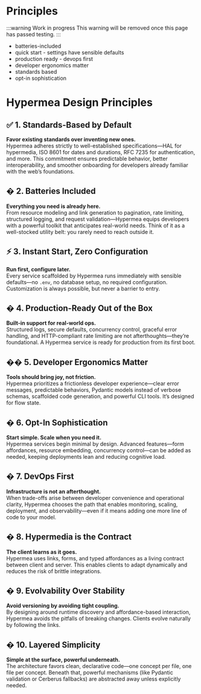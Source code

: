 # Principles

:::warning Work in progress
<centered-image src="/img/work-in-progress.png" />
This warning will be removed once this page has passed testing.
:::

* batteries-included
* quick start - settings have sensible defaults
* production ready - devops first
* developer ergonomics matter
* standards based
* opt-in sophistication

# Hypermea Design Principles

## ✅ 1. Standards-Based by Default
**Favor existing standards over inventing new ones.**  
Hypermea adheres strictly to well-established specifications—HAL for hypermedia, ISO 8601 for dates and durations, RFC 7235 for authentication, and more. This commitment ensures predictable behavior, better interoperability, and smoother onboarding for developers already familiar with the web’s foundations.

## � 2. Batteries Included
**Everything you need is already here.**  
From resource modeling and link generation to pagination, rate limiting, structured logging, and request validation—Hypermea equips developers with a powerful toolkit that anticipates real-world needs. Think of it as a well-stocked utility belt: you rarely need to reach outside it.

## ⚡ 3. Instant Start, Zero Configuration
**Run first, configure later.**  
Every service scaffolded by Hypermea runs immediately with sensible defaults—no `.env`, no database setup, no required configuration. Customization is always possible, but never a barrier to entry.

## � 4. Production-Ready Out of the Box
**Built-in support for real-world ops.**  
Structured logs, secure defaults, concurrency control, graceful error handling, and HTTP-compliant rate limiting are not afterthoughts—they’re foundational. A Hypermea service is ready for production from its first boot.

## �‍� 5. Developer Ergonomics Matter
**Tools should bring joy, not friction.**  
Hypermea prioritizes a frictionless developer experience—clear error messages, predictable behaviors, Pydantic models instead of verbose schemas, scaffolded code generation, and powerful CLI tools. It’s designed for flow state.

## � 6. Opt-In Sophistication
**Start simple. Scale when you need it.**  
Hypermea services begin minimal by design. Advanced features—form affordances, resource embedding, concurrency control—can be added as needed, keeping deployments lean and reducing cognitive load.

## � 7. DevOps First
**Infrastructure is not an afterthought.**  
When trade-offs arise between developer convenience and operational clarity, Hypermea chooses the path that enables monitoring, scaling, deployment, and observability—even if it means adding one more line of code to your model.

## � 8. Hypermedia is the Contract
**The client learns as it goes.**  
Hypermea uses links, forms, and typed affordances as a living contract between client and server. This enables clients to adapt dynamically and reduces the risk of brittle integrations.

## � 9. Evolvability Over Stability
**Avoid versioning by avoiding tight coupling.**  
By designing around runtime discovery and affordance-based interaction, Hypermea avoids the pitfalls of breaking changes. Clients evolve naturally by following the links.

## � 10. Layered Simplicity
**Simple at the surface, powerful underneath.**  
The architecture favors clean, declarative code—one concept per file, one file per concept. Beneath that, powerful mechanisms (like Pydantic validation or Cerberus fallbacks) are abstracted away unless explicitly needed.
